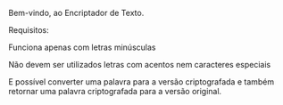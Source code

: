 Bem-vindo, ao Encriptador de Texto.

Requisitos:

Funciona apenas com letras minúsculas

Não devem ser utilizados letras com acentos nem caracteres especiais

E possível converter uma palavra para a versão criptografada e também retornar uma palavra criptografada para a versão original.
